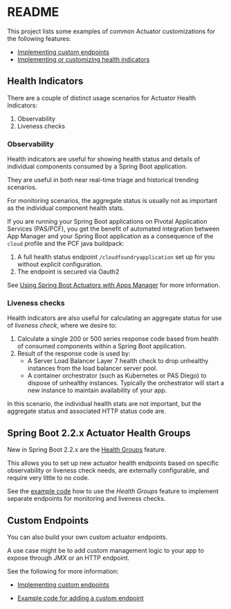 # README

This project lists some examples of common Actuator
customizations for the following features:

- [Implementing custom endpoints](https://docs.spring.io/spring-boot/docs/current/reference/html/production-ready-features.html#production-ready-endpoints-custom)
- [Implementing or customizing health indicators](https://docs.spring.io/spring-boot/docs/current/reference/html/production-ready-features.html#production-ready-health)

## Health Indicators

There are a couple of distinct usage scenarios for
Actuator Health Indicators:

1. Observability
1. Liveness checks

### Observability

Health indicators are useful for showing health status and details of
individual components consumed by a Spring Boot application.

They are useful in both near real-time triage and historical trending scenarios.

For monitoring scenarios,
the aggregate status is usually not as important as the individual component health stats.

If you are running your Spring Boot applications on Pivotal Application
Services (PAS/PCF),
you get the benefit of automated integration between App Manager and
your Spring Boot application as a consequence of the `cloud` profile
and the PCF java buildpack:

1.  A full health status endpoint `/cloudfoundryapplication` set up
    for you without explicit configuration.
1.  The endpoint is secured via Oauth2

See [Using Spring Boot Actuators with Apps Manager](https://docs.pivotal.io/platform/application-service/2-8/console/using-actuators.html)
for more information.

### Liveness checks

Health indicators are also useful for calculating an aggregate status
for use of *liveness check*, where we desire to:

1.  Calculate a single 200 or 500 series response code based from
    health of consumed components within a Spring Boot application.
1.  Result of the response code is used by:
    -   A Server Load Balancer Layer 7 health check to drop unhealthy
        instances from the load balancer server pool.
    -   A container orchestrator (such as Kubernetes or PAS Diego) to
        dispose of unhealthy instances.
        Typically the orchestrator will start a new instance to maintain availability of your app.

In this scenario, the individual health stats are not important,
but the aggregate status and associated HTTP status code are.

## Spring Boot 2.2.x Actuator Health Groups

New in Spring Boot 2.2.x are the
[Health Groups](https://docs.spring.io/spring-boot/docs/2.2.5.RELEASE/reference/html/production-ready-features.html#health-groups)
feature.

This allows you to set up new actuator health endpoints based on
specific observability or liveness check needs,
are externally configurable,
and require very little to no code.

See the [example code](./actuator-health) how to use
the *Health Groups* feature to implement separate endpoints for
monitoring and liveness checks.

## Custom Endpoints

You can also build your own custom actuator endpoints.

A use case might be to add custom management logic to your app to expose through JMX or an HTTP endpoint.

See the following for more information:

-   [Implementing custom endpoints](https://docs.spring.io/spring-boot/docs/current/reference/html/production-ready-endpoints.html#production-ready-endpoints-custom)

-   [Example code for adding a custom endpoint](./actuator-custom-endpoint)
